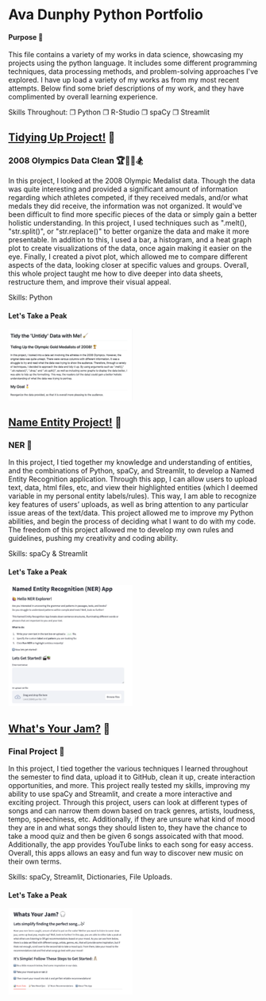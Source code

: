 # Ava Dunphy Python Portfolio 
#### Purpose 🔨
This file contains a variety of my works in data science, showcasing my projects using the python language. It includes some different programming techniques, data processing methods, and problem-solving approaches I've explored. I have up load a variety of my works as from my most recent attempts. Below find some brief descriptions of my work, and they have complimented by overall learning experience. 

Skills Throughout: 
❐ Python
❐ R-Studio
❐ spaCy
❐ Streamlit


## [Tidying Up Project!](https://github.com/AvaDunphy/Dunphy-Python-Portfolio/tree/main/Tidy%20Up%20Project) 🧹
### 2008 Olympics Data Clean 🏆🧗‍♀️🏂
In this project, I looked at the 2008 Olympic Medalist data. Though the data was quite interesting and provided a significant amount of information regarding which athletes competed, if they received medals, and/or what medals they did receive, the information was not organized. It would've been difficult to find more specific pieces of the data or simply gain a better holistic understanding. In this project, I used techniques such as ".melt(), "str.split()", or "str.replace()" to better organize the data and make it more presentable. In addition to this, I used a bar, a histogram, and a heat graph plot to create visualizations of the data, once again making it easier on the eye. Finally, I created a pivot plot, which allowed me to compare different aspects of the data, looking closer at specific values and groups. Overall, this whole project taught me how to dive deeper into data sheets, restructure them, and improve their visual appeal. 

Skills: Python

#### Let's Take a Peak

<img src="https://github.com/AvaDunphy/Dunphy-Python-Portfolio/blob/main/assets/Tidy_Up.png" width="250">


## [Name Entity Project!](https://github.com/AvaDunphy/Dunphy-Python-Portfolio/tree/main/NERStreamlitApp) 👋
### NER 📸
In this project, I tied together my knowledge and understanding of entities, and the combinations of Python, spaCy, and Streamlit, to develop a Named Entity Recognition application. Through this app, I can allow users to upload text, data, html files, etc, and view their highlighted entities (which I deemed variable in my personal entity labels/rules). This way, I am able to recognize key features of users’ uploads, as well as bring attention to any particular issue areas of the text/data. This project allowed me to improve my Python abilities, and begin the process of deciding what I want to do with my code. The freedom of this project allowed me to develop my own rules and guidelines, pushing my creativity and coding ability.

Skills: spaCy & Streamlit

#### Let's Take a Peak

<img src="https://github.com/AvaDunphy/Dunphy-Python-Portfolio/blob/main/assets/Name_entity.png" width="250">



## [What's Your Jam?](https://github.com/AvaDunphy/Dunphy-Python-Portfolio/tree/main/StreamlitAppFinal) 🎸
### Final Project 🎷
In this project, I tied together the various techniques I learned throughout the semester to find data, upload it to GitHub, clean it up, create interaction opportunities, and more. This project really tested my skills, improving my ability to use spaCy and Streamlit, and create a more interactive and exciting project. Through this project, users can look at different types of songs and can narrow them down based on track genres, artists, loudness, tempo, speechiness, etc. Additionally, if they are unsure what kind of mood they are in and what songs they should listen to, they have the chance to take a mood quiz and then be given 6 songs assoicated with that mood. Additionally, the app provides YouTube links to each song for easy access. Overall, this apps allows an easy and fun way to discover new music on their own terms. 

Skills: spaCy, Streamlit, Dictionaries, File Uploads.

#### Let's Take a Peak 

<img src="https://github.com/AvaDunphy/Dunphy-Python-Portfolio/blob/main/assets/Final_Project.png" width="250">
